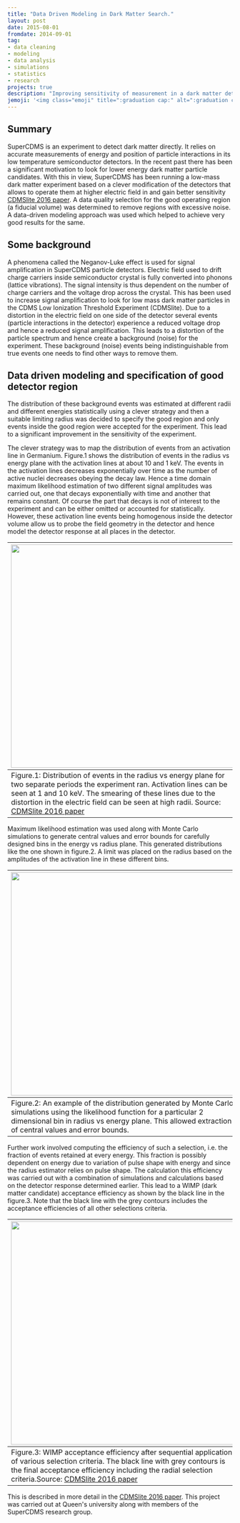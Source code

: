 ```yaml
---
title: "Data Driven Modeling in Dark Matter Search."
layout: post
date: 2015-08-01
fromdate: 2014-09-01
tag:
- data cleaning
- modeling
- data analysis
- simulations
- statistics
- research
projects: true
description: "Improving sensitivity of measurement in a dark matter detector by data driven specification of good detector region"
jemoji: '<img class="emoji" title=":graduation cap:" alt=":graduation cap:" src="https://github.githubassets.com/images/icons/emoji/unicode/1f52d.png" height="20" width="20" align="absmiddle">'
---
```


## Summary

SuperCDMS is an experiment to detect dark matter directly. It relies on accurate measurements of energy and position of particle interactions in its low temperature semiconductor detectors. In the recent past there has been a significant motivation to look for lower energy dark matter particle candidates. With this in view, SuperCDMS has been running a low-mass dark matter experiment based on a clever modification of the detectors that allows to operate them at higher electric field in and gain better sensitivity  [CDMSlite 2016 paper](http://cdms.berkeley.edu/papers/PhysRevLett.116.071301.pdf). A data quality selection for the good operating region (a fiducial volume) was
determined to remove regions with excessive noise. A data-driven modeling approach was used which helped to achieve very good results for the same.  

## Some background

A phenomena called the Neganov-Luke effect is used for signal amplification in SuperCDMS particle detectors. Electric field used to drift charge carriers inside semiconductor crystal is fully converted into phonons (lattice vibrations). The signal intensity is thus dependent on the number of charge carriers and the voltage drop across the crystal. This has been used to increase signal amplification to look for low mass dark matter particles in the CDMS Low Ionization Threshold Experiment (CDMSlite). Due to a distortion in the electric field on one side of the detector several events (particle interactions in the detector) experience a reduced voltage drop and hence a reduced signal amplification. This leads to a distortion of the particle spectrum and hence create a background (noise) for the experiment. These background (noise) events being indistinguishable from true events one needs to find other ways to remove them.

## Data driven modeling and specification of good detector region

The distribution of these background events was estimated at different radii and different energies statistically using a clever strategy and then a suitable limiting radius was decided to specify the good region and only events inside the good region were accepted for the experiment. This lead to a significant improvement in the sensitivity of the experiment.

The clever strategy was to map the distribution of events from an activation line in Germanium. Figure.1 shows the distribution of events in the radius vs energy plane with the activation lines at about 10 and 1 keV. The events in the activation lines decreases exponentially over time as the number of active nuclei decreases obeying the decay law. Hence a time domain maximum likelihood estimation of two different signal amplitudes was carried out, one that decays exponentially with time and another that remains constant. Of course the part that decays is not of interest to the experiment and can be either omitted or accounted for statistically. However, these activation line events being homogenous inside the detector volume allow us to probe the field geometry in the detector and hence model the detector response at all places in the detector.

|  <img src="{{ site.relrefurl }}/Site_Materials/figures/cdmslite_R_vs_E.png" width="500" align="center"> |
|-----------------------------|
|Figure.1: Distribution of events in the radius vs energy plane for two separate periods the experiment ran. Activation lines can be seen at 1 and 10 keV. The smearing of these lines due to the distortion in the electric field can be seen at high radii. Source: [CDMSlite 2016 paper](http://cdms.berkeley.edu/papers/PhysRevLett.116.071301.pdf)|

 Maximum likelihood estimation was used along with Monte Carlo simulations to generate central values and error bounds for carefully designed bins in the energy vs radius plane. This generated distributions like the one shown in figure.2. A limit was placed on the radius based on the amplitudes of the activation line in these different bins.

 |  <img src="{{ site.relrefurl }}/Site_Materials/figures/cdmslite_MC_ML_dist.png" width="500" align="center"> |
 |-----------------------------|
 |Figure.2: An example of the distribution generated by Monte Carlo simulations using the likelihood function for a particular 2 dimensional bin in radius vs energy plane. This allowed extraction of central values and error bounds.|

 Further work involved computing the efficiency of such a selection, i.e. the fraction of events retained at every energy. This fraction is possibly dependent on energy due to variation of pulse shape with energy and since the radius estimator relies on pulse shape. The calculation this efficiency was carried out with a combination of simulations and calculations based on the detector response determined earlier. This lead to a WIMP (dark matter candidate) acceptance efficiency as shown by the black line in the figure.3. Note that the black line with the grey contours includes the acceptance efficiencies of all other selections criteria.

 |  <img src="{{ site.relrefurl }}/Site_Materials/figures/WIMPacceptance_criteria.png" width="500" align="center"> |
 |-----------------------------|
 |Figure.3: WIMP acceptance efficiency after sequential application of various selection criteria. The black line with grey contours is the final acceptance efficiency including the radial selection criteria.Source: [CDMSlite 2016 paper](http://cdms.berkeley.edu/papers/PhysRevLett.116.071301.pdf)|


  This is described in more detail in the [CDMSlite 2016 paper](http://cdms.berkeley.edu/papers/PhysRevLett.116.071301.pdf). This project was carried out at Queen's university along with members of the SuperCDMS research group.
